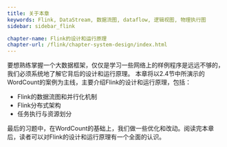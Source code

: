 ```yaml
---
title: 关于本章 
keywords: Flink, DataStream, 数据流图, dataflow, 逻辑视图, 物理执行图
sidebar: sidebar_flink

chapter-name: Flink的设计和运行原理
chapter-url: /flink/chapter-system-design/index.html
---
```



要想熟练掌握一个大数据框架，仅仅是学习一些网络上的样例程序是远远不够的，我们必须系统地了解它背后的设计和运行原理。
本章将以2.4节中所演示的WordCount的案例为主线，主要介绍Flink的设计和运行原理，包括：

* Flink的数据流图和并行化机制
* Flink分布式架构
* 任务执行与资源划分

最后的习题中，在WordCount的基础上，我们做一些优化和改动。阅读完本章后，读者可以对Flink的设计和运行原理有一个全面的认识。
